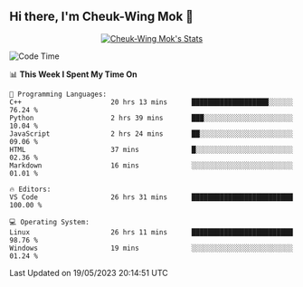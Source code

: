 ## Hi there, I'm Cheuk-Wing Mok 👋

<!--
**mozro0327/mozro0327** is a ✨ _special_ ✨ repository because its `README.md` (this file) appears on your GitHub profile.

Here are some ideas to get you started:

- 🔭 I’m currently working on ...
- 🌱 I’m currently learning ...
- 👯 I’m looking to collaborate on ...
- 🤔 I’m looking for help with ...
- 💬 Ask me about ...
- 📫 How to reach me: ...
- 😄 Pronouns: ...
- ⚡ Fun fact: ...
-->

<p align="center">
  <a href="https://github.com/mozro0327" class="rich-diff-level-one">
    <img src="https://github-readme-stats.vercel.app/api?username=mozro0327&title_color=333&text_color=777" alt="Cheuk-Wing Mok's Stats" >
    <!-- &hide=issues
    <img src="https://github-readme-stats.vercel.app/api?username=mozro0327&hide=issues&title_color=333&text_color=777" alt="Cheuk-Wing Mok's Stats" >
    -->
  </a>
</p>

<!--START_SECTION:waka-->
![Code Time](http://img.shields.io/badge/Code%20Time-1%2C547%20hrs%2016%20mins-blue)

📊 **This Week I Spent My Time On** 

```text
💬 Programming Languages: 
C++                      20 hrs 13 mins      ███████████████████░░░░░░   76.24 % 
Python                   2 hrs 39 mins       ███░░░░░░░░░░░░░░░░░░░░░░   10.04 % 
JavaScript               2 hrs 24 mins       ██░░░░░░░░░░░░░░░░░░░░░░░   09.06 % 
HTML                     37 mins             █░░░░░░░░░░░░░░░░░░░░░░░░   02.36 % 
Markdown                 16 mins             ░░░░░░░░░░░░░░░░░░░░░░░░░   01.01 % 

🔥 Editors: 
VS Code                  26 hrs 31 mins      █████████████████████████   100.00 % 

💻 Operating System: 
Linux                    26 hrs 11 mins      █████████████████████████   98.76 % 
Windows                  19 mins             ░░░░░░░░░░░░░░░░░░░░░░░░░   01.24 % 
```


 Last Updated on 19/05/2023 20:14:51 UTC
<!--END_SECTION:waka-->
